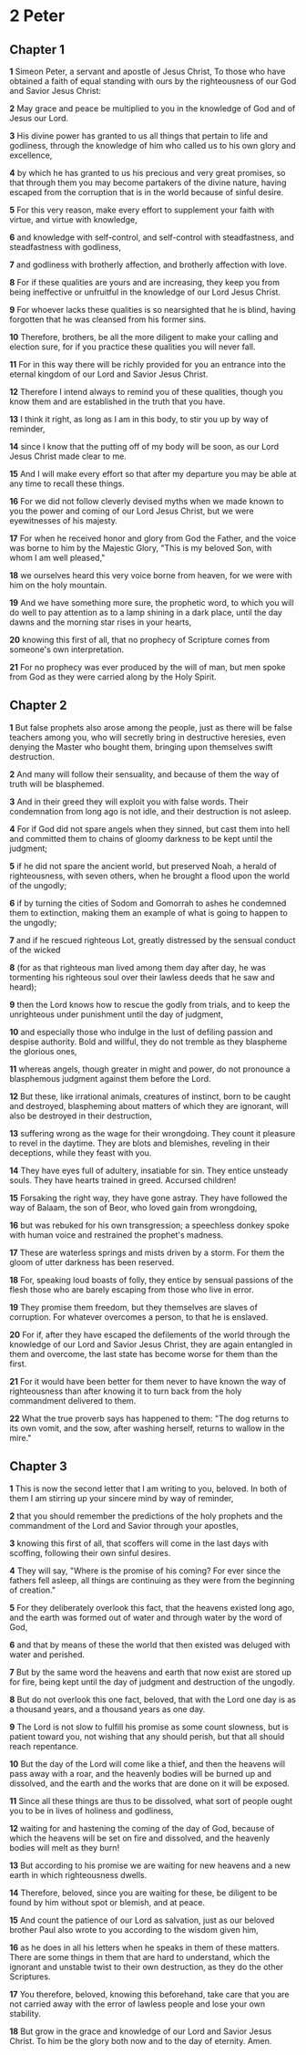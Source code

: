 # 2 Peter

## Chapter 1

**1** Simeon Peter, a servant and apostle of Jesus Christ, To those who have obtained a faith of equal standing with ours by the righteousness of our God and Savior Jesus Christ:

**2** May grace and peace be multiplied to you in the knowledge of God and of Jesus our Lord.

**3** His divine power has granted to us all things that pertain to life and godliness, through the knowledge of him who called us to his own glory and excellence,

**4** by which he has granted to us his precious and very great promises, so that through them you may become partakers of the divine nature, having escaped from the corruption that is in the world because of sinful desire.

**5** For this very reason, make every effort to supplement your faith with virtue, and virtue with knowledge,

**6** and knowledge with self-control, and self-control with steadfastness, and steadfastness with godliness,

**7** and godliness with brotherly affection, and brotherly affection with love.

**8** For if these qualities are yours and are increasing, they keep you from being ineffective or unfruitful in the knowledge of our Lord Jesus Christ.

**9** For whoever lacks these qualities is so nearsighted that he is blind, having forgotten that he was cleansed from his former sins.

**10** Therefore, brothers, be all the more diligent to make your calling and election sure, for if you practice these qualities you will never fall.

**11** For in this way there will be richly provided for you an entrance into the eternal kingdom of our Lord and Savior Jesus Christ.

**12** Therefore I intend always to remind you of these qualities, though you know them and are established in the truth that you have.

**13** I think it right, as long as I am in this body, to stir you up by way of reminder,

**14** since I know that the putting off of my body will be soon, as our Lord Jesus Christ made clear to me.

**15** And I will make every effort so that after my departure you may be able at any time to recall these things.

**16** For we did not follow cleverly devised myths when we made known to you the power and coming of our Lord Jesus Christ, but we were eyewitnesses of his majesty.

**17** For when he received honor and glory from God the Father, and the voice was borne to him by the Majestic Glory, "This is my beloved Son, with whom I am well pleased,"

**18** we ourselves heard this very voice borne from heaven, for we were with him on the holy mountain.

**19** And we have something more sure, the prophetic word, to which you will do well to pay attention as to a lamp shining in a dark place, until the day dawns and the morning star rises in your hearts,

**20** knowing this first of all, that no prophecy of Scripture comes from someone's own interpretation.

**21** For no prophecy was ever produced by the will of man, but men spoke from God as they were carried along by the Holy Spirit.

## Chapter 2

**1** But false prophets also arose among the people, just as there will be false teachers among you, who will secretly bring in destructive heresies, even denying the Master who bought them, bringing upon themselves swift destruction.

**2** And many will follow their sensuality, and because of them the way of truth will be blasphemed.

**3** And in their greed they will exploit you with false words. Their condemnation from long ago is not idle, and their destruction is not asleep.

**4** For if God did not spare angels when they sinned, but cast them into hell and committed them to chains of gloomy darkness to be kept until the judgment;

**5** if he did not spare the ancient world, but preserved Noah, a herald of righteousness, with seven others, when he brought a flood upon the world of the ungodly;

**6** if by turning the cities of Sodom and Gomorrah to ashes he condemned them to extinction, making them an example of what is going to happen to the ungodly;

**7** and if he rescued righteous Lot, greatly distressed by the sensual conduct of the wicked

**8** (for as that righteous man lived among them day after day, he was tormenting his righteous soul over their lawless deeds that he saw and heard);

**9** then the Lord knows how to rescue the godly from trials, and to keep the unrighteous under punishment until the day of judgment,

**10** and especially those who indulge in the lust of defiling passion and despise authority. Bold and willful, they do not tremble as they blaspheme the glorious ones,

**11** whereas angels, though greater in might and power, do not pronounce a blasphemous judgment against them before the Lord.

**12** But these, like irrational animals, creatures of instinct, born to be caught and destroyed, blaspheming about matters of which they are ignorant, will also be destroyed in their destruction,

**13** suffering wrong as the wage for their wrongdoing. They count it pleasure to revel in the daytime. They are blots and blemishes, reveling in their deceptions, while they feast with you.

**14** They have eyes full of adultery, insatiable for sin. They entice unsteady souls. They have hearts trained in greed. Accursed children!

**15** Forsaking the right way, they have gone astray. They have followed the way of Balaam, the son of Beor, who loved gain from wrongdoing,

**16** but was rebuked for his own transgression; a speechless donkey spoke with human voice and restrained the prophet's madness.

**17** These are waterless springs and mists driven by a storm. For them the gloom of utter darkness has been reserved.

**18** For, speaking loud boasts of folly, they entice by sensual passions of the flesh those who are barely escaping from those who live in error.

**19** They promise them freedom, but they themselves are slaves of corruption. For whatever overcomes a person, to that he is enslaved.

**20** For if, after they have escaped the defilements of the world through the knowledge of our Lord and Savior Jesus Christ, they are again entangled in them and overcome, the last state has become worse for them than the first.

**21** For it would have been better for them never to have known the way of righteousness than after knowing it to turn back from the holy commandment delivered to them.

**22** What the true proverb says has happened to them: "The dog returns to its own vomit, and the sow, after washing herself, returns to wallow in the mire."

## Chapter 3

**1** This is now the second letter that I am writing to you, beloved. In both of them I am stirring up your sincere mind by way of reminder,

**2** that you should remember the predictions of the holy prophets and the commandment of the Lord and Savior through your apostles,

**3** knowing this first of all, that scoffers will come in the last days with scoffing, following their own sinful desires.

**4** They will say, "Where is the promise of his coming? For ever since the fathers fell asleep, all things are continuing as they were from the beginning of creation."

**5** For they deliberately overlook this fact, that the heavens existed long ago, and the earth was formed out of water and through water by the word of God,

**6** and that by means of these the world that then existed was deluged with water and perished.

**7** But by the same word the heavens and earth that now exist are stored up for fire, being kept until the day of judgment and destruction of the ungodly.

**8** But do not overlook this one fact, beloved, that with the Lord one day is as a thousand years, and a thousand years as one day.

**9** The Lord is not slow to fulfill his promise as some count slowness, but is patient toward you, not wishing that any should perish, but that all should reach repentance.

**10** But the day of the Lord will come like a thief, and then the heavens will pass away with a roar, and the heavenly bodies will be burned up and dissolved, and the earth and the works that are done on it will be exposed.

**11** Since all these things are thus to be dissolved, what sort of people ought you to be in lives of holiness and godliness,

**12** waiting for and hastening the coming of the day of God, because of which the heavens will be set on fire and dissolved, and the heavenly bodies will melt as they burn!

**13** But according to his promise we are waiting for new heavens and a new earth in which righteousness dwells.

**14** Therefore, beloved, since you are waiting for these, be diligent to be found by him without spot or blemish, and at peace.

**15** And count the patience of our Lord as salvation, just as our beloved brother Paul also wrote to you according to the wisdom given him,

**16** as he does in all his letters when he speaks in them of these matters. There are some things in them that are hard to understand, which the ignorant and unstable twist to their own destruction, as they do the other Scriptures.

**17** You therefore, beloved, knowing this beforehand, take care that you are not carried away with the error of lawless people and lose your own stability.

**18** But grow in the grace and knowledge of our Lord and Savior Jesus Christ. To him be the glory both now and to the day of eternity. Amen.

